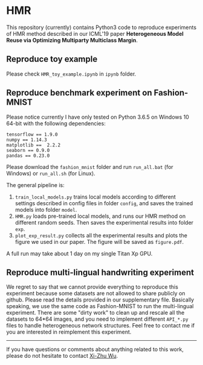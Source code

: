 # HMR
This repository (currently) contains Python3 code to reproduce experiments of HMR method described in 
our ICML'19 paper **Heterogeneous Model Reuse via Optimizing Multiparty Multiclass Margin**.

## Reproduce toy example
Please check `HMR_toy_example.ipynb` in `ipynb` folder.

## Reproduce benchmark experiment on Fashion-MNIST
Please notice currently I have only tested on Python 3.6.5 on Windows 10 64-bit with the following dependencies:

    tensorflow == 1.9.0
    numpy == 1.14.3
    matplotlib ==  2.2.2
    seaborn == 0.9.0
    pandas == 0.23.0

Please download the `fashion_mnist` folder and run `run_all.bat` (for Windows) or `run_all.sh` (for Linux).

The general pipeline is:

1. `train_local_models.py` trains local models according to different settings described in config files in folder `config`, and saves the trained models into folder `model`.
2. `HMR.py` loads pre-trained local models, and runs our HMR method on different random seeds. Then saves the experimental results into folder `exp`.
3. `plot_exp_result.py` collects all the experimental results and plots the figure we used in our paper. The figure will be saved as `figure.pdf`.

A full run may take about 1 day on my single Titan Xp GPU.

## Reproduce multi-lingual handwriting experiment
We regret to say that we cannot provide everything to reproduce this experiment because some datasets are not allowed to share publicly on github. Please read the details provided in our supplementary file. Basically speaking, we use the same code as Fashion-MNIST to run the multi-lingual experiment. There are some "dirty work" to clean up and rescale all the datasets to 64*64 images, and you need to implement different `API_*.py` files to handle heterogeneous network structures. Feel free to contact me if you are interested in reimplement this experiment.

---------------

If you have questions or comments about anything related to this work, please
do not hesitate to contact [Xi-Zhu Wu](http://lamda.nju.edu.cn/wuxz/).

